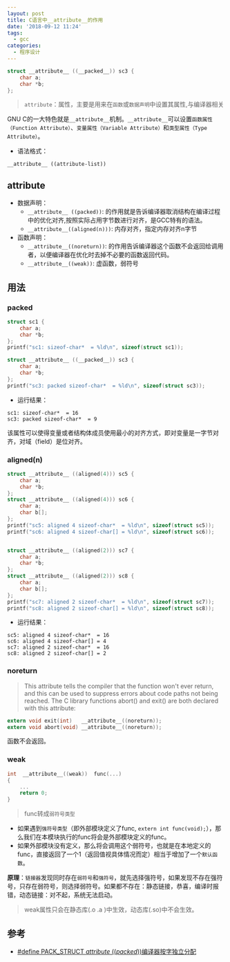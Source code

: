 ```yaml
---
layout: post
title: C语言中__attribute__的作用
date: '2018-09-12 11:24'
tags:
  - gcc
categories:
  - 程序设计
---
```


``` C
struct __attribute__ ((__packed__)) sc3 {
    char a;
    char *b;
};
```
> `attribute`：属性，主要是用来在`函数`或`数据声明`中设置其属性,与编译器相关

GNU C的一大特色就是`__attribute__`机制。`__attribute__`可以设置`函数属性（Function Attribute）`、`变量属性（Variable Attribute）`和`类型属性（Type Attribute）`。

- 语法格式：
```
__attribute__ ((attribute-list))
```

<!--more-->

## attribute

* 数据声明：
    - `__attribute__ ((packed))`: 的作用就是告诉编译器取消结构在编译过程中的优化对齐,按照实际占用字节数进行对齐，是GCC特有的语法。
    - `__attribute__((aligned(n)))`: 内存对齐，指定内存对齐n字节
* 函数声明：
    - `__attribute__((noreturn))`: 的作用告诉编译器这个函数不会返回给调用者，以便编译器在优化时去掉不必要的函数返回代码。
    - `__attribute__((weak))`: 虚函数，弱符号


## 用法

### packed

``` C
struct sc1 {
    char a;
    char *b;
};
printf("sc1: sizeof-char*  = %ld\n", sizeof(struct sc1));

struct __attribute__ ((__packed__)) sc3 {
    char a;
    char *b;
};
printf("sc3: packed sizeof-char*  = %ld\n", sizeof(struct sc3));
```
- 运行结果：
```
sc1: sizeof-char*  = 16
sc3: packed sizeof-char*  = 9
```

该属性可以使得变量或者结构体成员使用最小的对齐方式，即对变量是一字节对齐，对域（field）是位对齐。

### aligned(n)

``` C
struct __attribute__ ((aligned(4))) sc5 {
    char a;
    char *b;
};
struct __attribute__ ((aligned(4))) sc6 {
    char a;
    char b[];
};
printf("sc5: aligned 4 sizeof-char*  = %ld\n", sizeof(struct sc5));
printf("sc6: aligned 4 sizeof-char[] = %ld\n", sizeof(struct sc6));


struct __attribute__ ((aligned(2))) sc7 {
    char a;
    char *b;
};
struct __attribute__ ((aligned(2))) sc8 {
    char a;
    char b[];
};
printf("sc7: aligned 2 sizeof-char*  = %ld\n", sizeof(struct sc7));
printf("sc8: aligned 2 sizeof-char[] = %ld\n", sizeof(struct sc8));
```

* 运行结果：
```
sc5: aligned 4 sizeof-char*  = 16
sc6: aligned 4 sizeof-char[] = 4
sc7: aligned 2 sizeof-char*  = 16
sc8: aligned 2 sizeof-char[] = 2
```

### noreturn

>This attribute tells the compiler that the function won't ever return, and this can be used to suppress errors about code paths not being reached. The C library functions abort() and exit() are both declared with this attribute:

``` C
extern void exit(int)   __attribute__((noreturn));
extern void abort(void) __attribute__((noreturn));
```
函数不会返回。

### weak

``` C
int  __attribute__((weak))  func(...)
{
    ...
    return 0;
}
```

>func转成`弱符号类型`
- 如果遇到`强符号类型`（即外部模块定义了func, `extern int func(void);`），那么我们在本模块执行的func将会是外部模块定义的func。
- 如果外部模块没有定义，那么将会调用这个弱符号，也就是在本地定义的func，直接返回了一个1（返回值视具体情况而定）相当于增加了一个`默认函数`。

**原理**：`链接器`发现同时存在`弱符号`和`强符号`，就先选择强符号，如果发现不存在强符号，只存在弱符号，则选择弱符号。如果都不存在：静态链接，恭喜，编译时报错，动态链接：对不起，系统无法启动。

> weak属性只会在静态库(.o .a )中生效，动态库(.so)中不会生效。

## 参考

* [#define PACK_STRUCT _attribute_ ((_packed_))编译器按字独立分配](https://blog.csdn.net/wangzhaotongalex/article/details/22729215)
